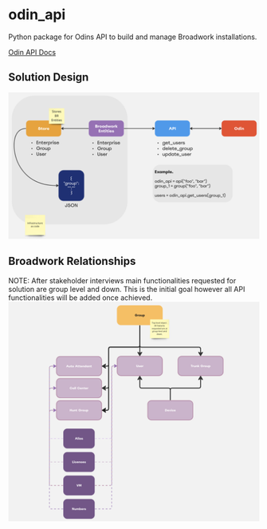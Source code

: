 # odin_api
Python package for Odins API to build and manage Broadwork installations.

[Odin API Docs](https://doc.odinapi.net/)

## Solution Design
![Solution Design](./data/media/solution_design.png "Solution Design")

## Broadwork Relationships
NOTE: After stakeholder interviews main functionalities requested for solution are group level and down. This is the initial goal however all API functionalities will be added once achieved.
![Broadwork Relationships](./data/media/broadworks_entities_relationship.png "Broadwork Relationships")
